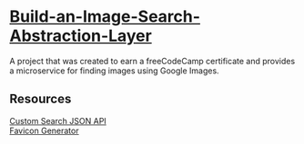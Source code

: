# [Build-an-Image-Search-Abstraction-Layer](https://www.freecodecamp.org/learn/coding-interview-prep/take-home-projects/build-an-image-search-abstraction-layer)

A project that was created to earn a freeCodeCamp certificate and provides a microservice for finding images using Google Images.

## Resources

[Custom Search JSON API](https://developers.google.com/custom-search/v1/reference/rest/v1/cse/list) \
[Favicon Generator](https://favicon.io/favicon-generator/)
